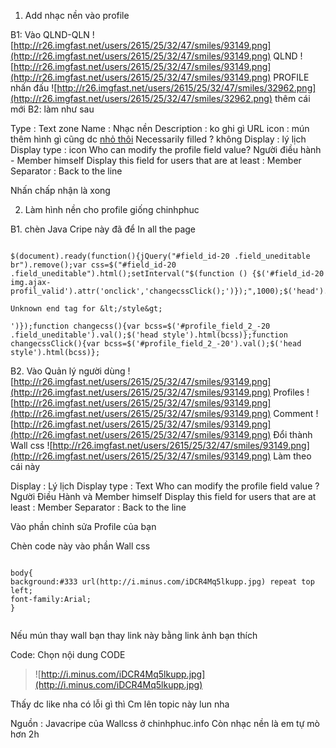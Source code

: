 1. Add nhạc nền vào profile

B1: Vào QLND-QLN ![http://r26.imgfast.net/users/2615/25/32/47/smiles/93149.png](http://r26.imgfast.net/users/2615/25/32/47/smiles/93149.png) QLND ![http://r26.imgfast.net/users/2615/25/32/47/smiles/93149.png](http://r26.imgfast.net/users/2615/25/32/47/smiles/93149.png) PROFILE nhấn đấu ![http://r26.imgfast.net/users/2615/25/32/47/smiles/32962.png](http://r26.imgfast.net/users/2615/25/32/47/smiles/32962.png) thêm cái mới
B2: làm như sau

Type : Text zone
Name : Nhạc nền
Description : ko ghi gì
URL icon : mún thêm hình gì cũng dc [nhỏ thôi](icon.md)
Necessarily filled ? không
Display : lý lịch
Display type : icon
Who can modify the profile field value? Người điều hành - Member himself
Display this field for users that are at least : Member
Separator : Back to the line

Nhấn chấp nhận là xong

2. Làm hình nền cho profile giống chinhphuc

B1. chèn Java Cripe này đã để In all the page
```

$(document).ready(function(){jQuery("#field_id-20 .field_uneditable br").remove();var css=$("#field_id-20 .field_uneditable").html();setInterval("$(function () {$('#field_id-20 img.ajax-profil_valid').attr('onclick','changecssClick();')});",1000);$('head').append('<style>'+css+'

Unknown end tag for &lt;/style&gt;

')});function changecss(){var bcss=$('#profile_field_2_-20 .field_uneditable').val();$('head style').html(bcss)};function changecssClick(){var bcss=$('#profile_field_2_-20').val();$('head style').html(bcss)};
```


B2. Vào Quản lý người dùng ![http://r26.imgfast.net/users/2615/25/32/47/smiles/93149.png](http://r26.imgfast.net/users/2615/25/32/47/smiles/93149.png) Profiles ![http://r26.imgfast.net/users/2615/25/32/47/smiles/93149.png](http://r26.imgfast.net/users/2615/25/32/47/smiles/93149.png) Comment ![http://r26.imgfast.net/users/2615/25/32/47/smiles/93149.png](http://r26.imgfast.net/users/2615/25/32/47/smiles/93149.png) Đổi thành Wall css ![http://r26.imgfast.net/users/2615/25/32/47/smiles/93149.png](http://r26.imgfast.net/users/2615/25/32/47/smiles/93149.png) Làm theo cái này

Display : Lý lịch
Display type : Text
Who can modify the profile field value ? Người Điều Hành và Member himself
Display this field for users that are at least : Member
Separator : Back to the line

Vào phần chỉnh sửa Profile của bạn

Chèn code này vào phần Wall css

```

body{
background:#333 url(http://i.minus.com/iDCR4Mq5lkupp.jpg) repeat top left;
font-family:Arial;
}


```
Nếu mún thay wall bạn thay link này bằng link ảnh bạn thích

Code: Chọn nội dung CODE
> ![http://i.minus.com/iDCR4Mq5lkupp.jpg](http://i.minus.com/iDCR4Mq5lkupp.jpg)



Thấy dc like nha có lỗi gì thì Cm lên topic này lun nha

Nguồn : Javacripe của Wallcss ở chinhphuc.info
Còn nhạc nền là em tự mò hơn 2h